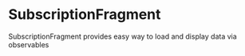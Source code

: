 # SubscriptionFragment
SubscriptionFragment provides easy way to load and display data via observables
